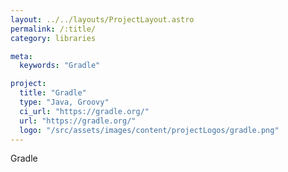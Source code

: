 ```yaml
---
layout: ../../layouts/ProjectLayout.astro
permalink: /:title/
category: libraries

meta:
  keywords: "Gradle"

project:
  title: "Gradle"
  type: "Java, Groovy"
  ci_url: "https://gradle.org/"
  url: "https://gradle.org/"
  logo: "/src/assets/images/content/projectLogos/gradle.png"
---
```


<p>Gradle</p>
